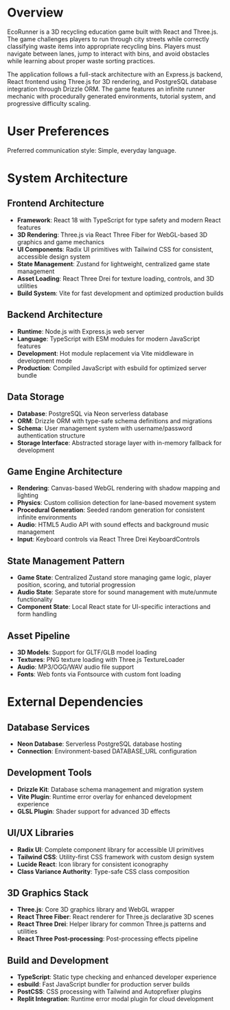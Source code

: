 # Overview

EcoRunner is a 3D recycling education game built with React and Three.js. The game challenges players to run through city streets while correctly classifying waste items into appropriate recycling bins. Players must navigate between lanes, jump to interact with bins, and avoid obstacles while learning about proper waste sorting practices.

The application follows a full-stack architecture with an Express.js backend, React frontend using Three.js for 3D rendering, and PostgreSQL database integration through Drizzle ORM. The game features an infinite runner mechanic with procedurally generated environments, tutorial system, and progressive difficulty scaling.

# User Preferences

Preferred communication style: Simple, everyday language.

# System Architecture

## Frontend Architecture
- **Framework**: React 18 with TypeScript for type safety and modern React features
- **3D Rendering**: Three.js via React Three Fiber for WebGL-based 3D graphics and game mechanics
- **UI Components**: Radix UI primitives with Tailwind CSS for consistent, accessible design system
- **State Management**: Zustand for lightweight, centralized game state management
- **Asset Loading**: React Three Drei for texture loading, controls, and 3D utilities
- **Build System**: Vite for fast development and optimized production builds

## Backend Architecture
- **Runtime**: Node.js with Express.js web server
- **Language**: TypeScript with ESM modules for modern JavaScript features
- **Development**: Hot module replacement via Vite middleware in development mode
- **Production**: Compiled JavaScript with esbuild for optimized server bundle

## Data Storage
- **Database**: PostgreSQL via Neon serverless database
- **ORM**: Drizzle ORM with type-safe schema definitions and migrations
- **Schema**: User management system with username/password authentication structure
- **Storage Interface**: Abstracted storage layer with in-memory fallback for development

## Game Engine Architecture
- **Rendering**: Canvas-based WebGL rendering with shadow mapping and lighting
- **Physics**: Custom collision detection for lane-based movement system  
- **Procedural Generation**: Seeded random generation for consistent infinite environments
- **Audio**: HTML5 Audio API with sound effects and background music management
- **Input**: Keyboard controls via React Three Drei KeyboardControls

## State Management Pattern
- **Game State**: Centralized Zustand store managing game logic, player position, scoring, and tutorial progression
- **Audio State**: Separate store for sound management with mute/unmute functionality
- **Component State**: Local React state for UI-specific interactions and form handling

## Asset Pipeline
- **3D Models**: Support for GLTF/GLB model loading
- **Textures**: PNG texture loading with Three.js TextureLoader
- **Audio**: MP3/OGG/WAV audio file support
- **Fonts**: Web fonts via Fontsource with custom font loading

# External Dependencies

## Database Services
- **Neon Database**: Serverless PostgreSQL database hosting
- **Connection**: Environment-based DATABASE_URL configuration

## Development Tools
- **Drizzle Kit**: Database schema management and migration system
- **Vite Plugin**: Runtime error overlay for enhanced development experience
- **GLSL Plugin**: Shader support for advanced 3D effects

## UI/UX Libraries  
- **Radix UI**: Complete component library for accessible UI primitives
- **Tailwind CSS**: Utility-first CSS framework with custom design system
- **Lucide React**: Icon library for consistent iconography
- **Class Variance Authority**: Type-safe CSS class composition

## 3D Graphics Stack
- **Three.js**: Core 3D graphics library and WebGL wrapper
- **React Three Fiber**: React renderer for Three.js declarative 3D scenes
- **React Three Drei**: Helper library for common Three.js patterns and utilities
- **React Three Post-processing**: Post-processing effects pipeline

## Build and Development
- **TypeScript**: Static type checking and enhanced developer experience
- **esbuild**: Fast JavaScript bundler for production server builds
- **PostCSS**: CSS processing with Tailwind and Autoprefixer plugins
- **Replit Integration**: Runtime error modal plugin for cloud development